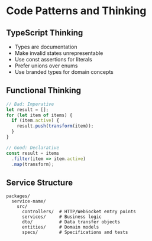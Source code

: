 # Code Patterns and Thinking

## TypeScript Thinking
- Types are documentation
- Make invalid states unrepresentable
- Use const assertions for literals
- Prefer unions over enums
- Use branded types for domain concepts

## Functional Thinking
```typescript
// Bad: Imperative
let result = [];
for (let item of items) {
  if (item.active) {
    result.push(transform(item));
  }
}

// Good: Declarative
const result = items
  .filter(item => item.active)
  .map(transform);
```

## Service Structure
```
packages/
  service-name/
    src/
      controllers/  # HTTP/WebSocket entry points
      services/     # Business logic
      dto/          # Data transfer objects
      entities/     # Domain models
      specs/        # Specifications and tests
```
